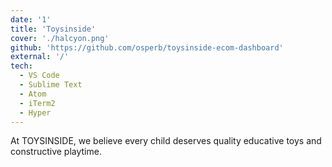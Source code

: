 ```yaml
---
date: '1'
title: 'Toysinside'
cover: './halcyon.png'
github: 'https://github.com/osperb/toysinside-ecom-dashboard'
external: '/'
tech:
  - VS Code
  - Sublime Text
  - Atom
  - iTerm2
  - Hyper
---
```


At TOYSINSIDE, we believe every child deserves quality educative toys and constructive playtime.
